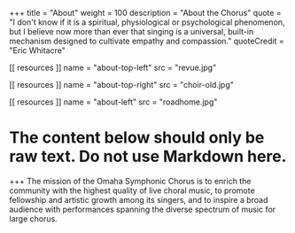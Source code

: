 +++
title = "About"
weight = 100
description = "About the Chorus"
quote = "I don't know if it is a spiritual, physiological or psychological phenomenon, but I believe now more than ever that singing is a universal, built-in mechanism designed to cultivate empathy and compassion."
quoteCredit = "Eric Whitacre"

[[ resources ]]
    name = "about-top-left"
    src = "revue.jpg"

[[ resources ]]
    name = "about-top-right"
    src = "choir-old.jpg"

[[ resources ]]
    name = "about-left"
    src = "roadhome.jpg"

# The content below should only be raw text. Do not use Markdown here.
+++
The mission of the Omaha Symphonic Chorus is to enrich the community with the highest quality of live choral music, to promote fellowship and artistic growth among its singers, and to inspire a broad audience with performances spanning the diverse spectrum of music for large chorus.